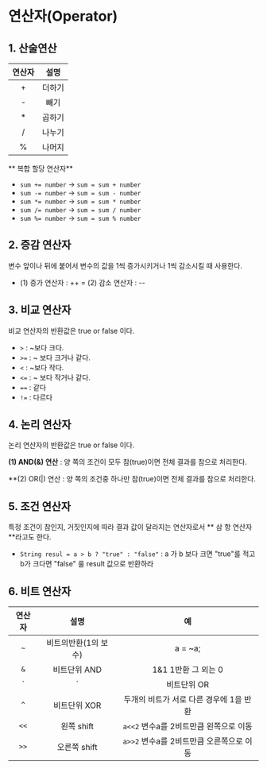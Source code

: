 #  연산자(Operator)

## 1. 산술연산 

| 연산자 | 설명 |
|:----------:|:----------:|
| + | 더하기 |
| - | 빼기 |
| * | 곱하기 |
| / | 나누기 |
| % | 나머지 |

** 복합 할당 연산자**

- `sum += number` -> `sum = sum + number`
- `sum -= number` -> `sum = sum - number`
- `sum *= number` -> `sum = sum * number`
- `sum /= number` -> `sum = sum / number`
- `sum %= number` -> `sum = sum % number`

## 2. 증감 연산자 

변수 앞이나 뒤에 붙어서 변수의 값을 1씩 증가시키거나 1씩 감소시킬 때 사용한다.

- (1) 증가 연산자 : ++ 
= (2) 감소 연산자 : --

## 3. 비교 연산자 

비교 연산자의 반환값은 true or false 이다.

- `>` : ~보다 크다.
- `>=` : ~ 보다 크거나 같다.
- `<` : ~보다 작다.
- `<=` : ~ 보다 작거나 같다.
- `==` : 같다
- `!=` : 다르다

## 4. 논리 연산자

논리 연산자의 반환값은 true or false 이다.

**(1) AND(&) 연산** : 양 쪽의 조건이 모두 참(true)이면 전체 결과를 참으로 처리한다.

**(2) OR(|) 연산 : 양 쪽의 조건중 하나만 참(true)이면 전체 결과를 참으로 처리한다.

## 5. 조건 연산자

특정 조건이 참인지, 거짓인지에 따라 결과 값이 달라지는 연산자로서 ** 삼 항 연산자 **라고도 한다.

- ` String resul = a > b ? "true" : "false" ` : a 가 b 보다 크면 "true"를 적고 b가 크다면 "false" 룰 result 값으로 반환하라

## 6. 비트 연산자

| 연산자  | 설명 | 예 | 
|:----------:|:----------:|:----------:|
| `~` | 비트의반환(1의 보수) | a = ~a; |
| `&` | 비트단위 AND | 1&1 1반환 그 외는 0 |
| `|` | 비트단위 OR | `0|0` 0반환 그외는 1|
| `^` | 비트단위 XOR | 두개의 비트가 서로 다른 경우에 1을 반환  |
| `<<` | 왼쪽 shift | `a<<2` 변수a를 2비트만큼 왼쪽으로 이동|
| `>>` | 오른쪽 shift  | `a>>2` 변수a를 2비트만큼 오른쪽으로 이동|
